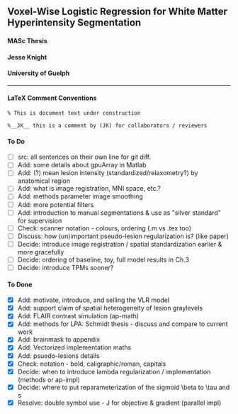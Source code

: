 ## Voxel-Wise Logistic Regression for White Matter Hyperintensity Segmentation
#### MASc Thesis
#### Jesse Knight
#### University of Guelph

---

#### LaTeX Comment Conventions

`% This is document text under construction`

`%__JK__ this is a comment by (JK) for collaborators / reviewers`


#### To Do
- [ ] src: all sentences on their own line for git diff.
- [ ] Add: some details about gpuArray in Matlab
- [ ] Add: (?) mean lesion intensity (standardized/relaxometry?) by anatomical region
- [ ] Add: what is image registration, MNI space, etc.?
- [ ] Add: methods parameter image smoothing
- [ ] Add: more potential filters
- [ ] Add: introduction to manual segmentations & use as "silver standard" for supervision
- [ ] Check: scanner notation - colours, ordering (.m vs .tex too)
- [ ] Discuss: how (un)important pseudo-lesion regularization is? (like paper)
- [ ] Decide: introduce image registration / spatial standardization earlier & more gracefully
- [ ] Decide: ordering of baseline, toy, full model results in Ch.3
- [ ] Decide: introduce TPMs sooner?

#### To Done
- [x] Add: motivate, introduce, and selling the VLR model
- [x] Add: support claim of spatial heterogeneity of lesion graylevels
- [x] Add: FLAIR contrast simulation (ap-math)
- [x] Add: methods for LPA: Schmidt thesis - discuss and compare to current work
- [x] Add: brainmask to appendix
- [x] Add: Vectorized implementation maths
- [x] Add: psuedo-lesions details
- [x] Check: notation - bold, caligraphic/roman, capitals
- [x] Decide: when to introduce lambda regularization / implementation (methods or ap-impl)
- [x] Decide: where to put reparameterization of the sigmoid \beta to \tau and s
- [x] Resolve: double symbol use - J for objective & gradient (parallel impl)